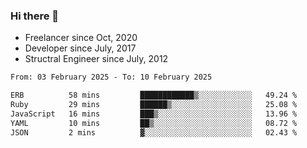 ### Hi there 👋

- Freelancer since Oct, 2020
- Developer since July, 2017
- Structral Engineer since July, 2012

<!--START_SECTION:waka-->

```txt
From: 03 February 2025 - To: 10 February 2025

ERB          58 mins         ████████████▒░░░░░░░░░░░░   49.24 %
Ruby         29 mins         ██████▒░░░░░░░░░░░░░░░░░░   25.08 %
JavaScript   16 mins         ███▒░░░░░░░░░░░░░░░░░░░░░   13.96 %
YAML         10 mins         ██▒░░░░░░░░░░░░░░░░░░░░░░   08.72 %
JSON         2 mins          ▓░░░░░░░░░░░░░░░░░░░░░░░░   02.43 %
```

<!--END_SECTION:waka-->
